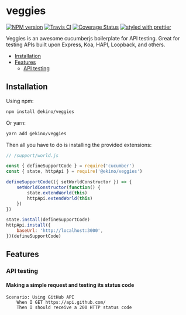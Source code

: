 # veggies

[![NPM version][npm-image]][npm-url]
[![Travis CI][travis-image]][travis-url]
[![Coverage Status][coverage-image]][coverage-url]
[![styled with prettier][prettier-image]][prettier-url]

Veggies is an awesome cucumberjs boilerplate for API testing.
Great for testing APIs built upon Express, Koa, HAPI, Loopback, and others.

- [Installation](#installation)
- [Features](#features)
    - [API testing](#api-testing)
    
## Installation

Using npm:

``` sh
npm install @ekino/veggies
```

Or yarn:

``` sh
yarn add @ekino/veggies
```

Then all you have to do is installing the provided extensions:

``` javascript
// /support/world.js

const { defineSupportCode } = require('cucumber')
const { state, httpApi } = require('@ekino/veggies')

defineSupportCode(({ setWorldConstructor }) => {
    setWorldConstructor(function() {
        state.extendWorld(this)
        httpApi.extendWorld(this)
    })
})

state.install(defineSupportCode)
httpApi.install({
    baseUrl: 'http://localhost:3000',
})(defineSupportCode)

```

## Features

### API testing

#### Making a simple request and testing its status code

``` gherkin
Scenario: Using GitHub API
    When I GET https://api.github.com/
    Then I should receive a 200 HTTP status code
```

[npm-image]: https://img.shields.io/npm/v/@ekino/veggies.svg?style=flat-square
[npm-url]: https://www.npmjs.com/package/@ekino/veggies
[travis-image]: https://img.shields.io/travis/ekino-node-staging/veggies.svg?style=flat-square
[travis-url]: https://travis-ci.org/ekino-node-staging/veggies
[prettier-image]: https://img.shields.io/badge/styled_with-prettier-ff69b4.svg?style=flat-square
[prettier-url]: https://github.com/prettier/prettier
[coverage-image]: https://img.shields.io/coveralls/ekino-node-staging/veggies/master.svg?style=flat-square
[coverage-url]: https://coveralls.io/github/ekino-node-staging/veggies?branch=master
